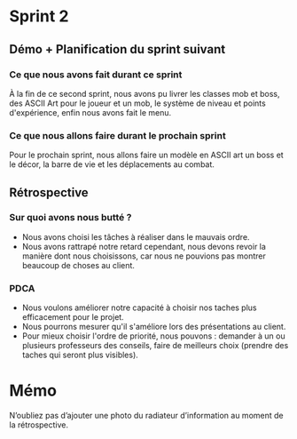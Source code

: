 # Sprint 2


## Démo + Planification du sprint suivant

### Ce que nous avons fait durant ce sprint

À la fin de ce second sprint, nous avons pu livrer les classes mob et boss, des ASCII Art pour le joueur et un mob, le système de niveau et points d'expérience, enfin nous avons fait le menu.

### Ce que nous allons faire durant le prochain sprint

Pour le prochain sprint, nous allons faire un modèle en ASCII art un boss et le décor, la barre de vie et les déplacements au combat.


## Rétrospective

### Sur quoi avons nous butté ?

* Nous avons choisi les tâches à réaliser dans le mauvais ordre.
* Nous avons rattrapé notre retard cependant, nous devons revoir la manière dont nous choisissons, car nous ne pouvions pas montrer beaucoup de choses au client.

### PDCA

* Nous voulons améliorer notre capacité à choisir nos taches plus efficacement pour le projet.
* Nous pourrons mesurer qu'il s'améliore lors des présentations au client.
* Pour mieux choisir l'ordre de priorité, nous pouvons : demander à un ou plusieurs professeurs des conseils, faire de meilleurs choix (prendre des taches qui seront plus visibles).


# Mémo
N’oubliez pas d’ajouter une photo du radiateur d’information au moment de la rétrospective.

